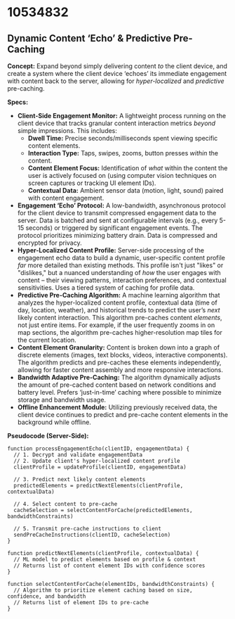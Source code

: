 # 10534832

## Dynamic Content ‘Echo’ & Predictive Pre-Caching

**Concept:** Expand beyond simply delivering content *to* the client device, and create a system where the client device ‘echoes’ its immediate engagement with content back to the server, allowing for *hyper-localized* and *predictive* pre-caching.

**Specs:**

*   **Client-Side Engagement Monitor:** A lightweight process running on the client device that tracks granular content interaction metrics *beyond* simple impressions. This includes:
    *   **Dwell Time:** Precise seconds/milliseconds spent viewing specific content elements.
    *   **Interaction Type:** Taps, swipes, zooms, button presses *within* the content.
    *   **Content Element Focus:** Identification of *what* within the content the user is actively focused on (using computer vision techniques on screen captures or tracking UI element IDs).
    *   **Contextual Data:**  Ambient sensor data (motion, light, sound) paired with content engagement.
*   **Engagement ‘Echo’ Protocol:**  A low-bandwidth, asynchronous protocol for the client device to transmit compressed engagement data to the server. Data is batched and sent at configurable intervals (e.g., every 5-15 seconds) or triggered by significant engagement events.  The protocol prioritizes minimizing battery drain.  Data is compressed and encrypted for privacy.
*   **Hyper-Localized Content Profile:**  Server-side processing of the engagement echo data to build a dynamic, user-specific content profile *far* more detailed than existing methods.  This profile isn't just "likes" or "dislikes," but a nuanced understanding of *how* the user engages with content – their viewing patterns, interaction preferences, and contextual sensitivities.  Uses a tiered system of caching for profile data.
*   **Predictive Pre-Caching Algorithm:**  A machine learning algorithm that analyzes the hyper-localized content profile, contextual data (time of day, location, weather), and historical trends to predict the user’s *next* likely content interaction.  This algorithm pre-caches content *elements*, not just entire items.  For example, if the user frequently zooms in on map sections, the algorithm pre-caches higher-resolution map tiles for the current location.
*   **Content Element Granularity:**  Content is broken down into a graph of discrete elements (images, text blocks, videos, interactive components). The algorithm predicts and pre-caches these elements independently, allowing for faster content assembly and more responsive interactions.
*   **Bandwidth Adaptive Pre-Caching:** The algorithm dynamically adjusts the amount of pre-cached content based on network conditions and battery level.  Prefers ‘just-in-time’ caching where possible to minimize storage and bandwidth usage.
*   **Offline Enhancement Module:** Utilizing previously received data, the client device continues to predict and pre-cache content elements in the background while offline.

**Pseudocode (Server-Side):**

```
function processEngagementEcho(clientID, engagementData) {
  // 1. Decrypt and validate engagementData
  // 2. Update client's hyper-localized content profile
  clientProfile = updateProfile(clientID, engagementData)

  // 3. Predict next likely content elements
  predictedElements = predictNextElements(clientProfile, contextualData)

  // 4. Select content to pre-cache
  cacheSelection = selectContentForCache(predictedElements, bandwidthConstraints)

  // 5. Transmit pre-cache instructions to client
  sendPreCacheInstructions(clientID, cacheSelection)
}

function predictNextElements(clientProfile, contextualData) {
  // ML model to predict elements based on profile & context
  // Returns list of content element IDs with confidence scores
}

function selectContentForCache(elementIDs, bandwidthConstraints) {
  // Algorithm to prioritize element caching based on size, confidence, and bandwidth
  // Returns list of element IDs to pre-cache
}
```